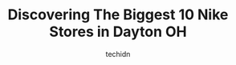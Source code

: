 ---
layout: ampstory
image: https://i0.wp.com/www.depkes.org/wp-content/uploads/2023/06/nike-0-in-dayton-oh-1685966721.jpeg?resize=640,853
author: techidn
featured: false
description: Discover the impressive array of Nike options in Dayton OH, where you can find 10 of the largest Nike establishments in the area. From renowned classics to hidden gems, Dayton OH offers a di
title: Discovering The Biggest 10 Nike Stores in Dayton OH
cover:
   title: Discovering The Biggest 10 Nike Stores in Dayton OH
   subtitle: Rickpate
   background: https://www.depkes.org/wp-content/uploads/2023/06/nike-0-in-dayton-oh-1685966721.jpeg

pages: 
 - layout: thirds
   top: <h1>#1 JCPenney</h1>
   bottom: "<p>The store is lovely and they always have my sons jeans. 26 inch waist is nearly impossible to findMy issue is that the store hours are listed as open until 8-00 pm. They</p>"
   background: https://www.depkes.org/wp-content/uploads/2023/06/nike-1-in-dayton-oh-1685966722.jpeg
   backgroundblur: true
 - layout: thirds
   top: <h1>#2 Nike Factory Store - Jeffersonville</h1>
   bottom: "<p>8890 Factory Shops Blvd Bld 8 Twr 4, Jeffersonville, OH 43128, United States</p>"
   background: https://www.depkes.org/wp-content/uploads/2023/06/nike-2-in-dayton-oh-1685966722.jpeg
   cta:
      link: https://www.depkes.org/blog/discovering-the-biggest-10-nike-stores-in-dayton-oh/
      text: Discovering The Biggest 10 Nike Stores in Dayton OH
 - layout: thirds
   top: <h1>#3 DICKS Sporting Goods</h1>
   bottom: "<p>2700 Miamisburg Centerville Rd Suite 388, Dayton, OH 45459, United States</p>"
   background: https://www.depkes.org/wp-content/uploads/2023/06/nike-3-in-dayton-oh-1685966722.png
   cta:
      link: https://www.depkes.org/blog/discovering-the-biggest-10-nike-stores-in-dayton-oh/
      text: Discovering The Biggest 10 Nike Stores in Dayton OH
 - layout: thirds
   top: <h1>#4 JD Sports</h1>
   bottom: "<p>2700 Miamisburg Centerville Rd 2 296, Dayton, OH 45459, United States</p>"
   background: https://images.unsplash.com/photo-1518640467707-6811f4a6ab73?ixlib=rb-4.0.3&ixid=MnwxMjA3fDB8MHxwaG90by1wYWdlfHx8fGVufDB8fHx8&auto=format&fit=crop&w=640&h=853&q=80
   cta:
      link: https://www.depkes.org/blog/discovering-the-biggest-10-nike-stores-in-dayton-oh/
      text: Discovering The Biggest 10 Nike Stores in Dayton OH
 - layout: thirds
   top: <h1>#5 City Gear</h1>
   bottom: "<p>3185 W Siebenthaler Ave Space 28, Dayton, OH 45406, United States</p>"
   background: https://plus.unsplash.com/premium_photo-1664640458616-3c74f8cb4589?ixlib=rb-4.0.3&ixid=MnwxMjA3fDB8MHxwaG90by1wYWdlfHx8fGVufDB8fHx8&auto=format&fit=crop&w=640&h=853&q=80
   cta:
      link: https://www.depkes.org/blog/discovering-the-biggest-10-nike-stores-in-dayton-oh/
      text: Discovering The Biggest 10 Nike Stores in Dayton OH
 - layout: thirds
   top: <h1>#6 Soccer Plus</h1>
   bottom: "<p>8970 Kingsridge Dr, Dayton, OH 45458, United States</p>"
   background: https://images.unsplash.com/photo-1527066579998-dbbae57f45ce?ixlib=rb-4.0.3&ixid=MnwxMjA3fDB8MHxwaG90by1wYWdlfHx8fGVufDB8fHx8&auto=format&fit=crop&w=640&h=853&q=80
   cta:
      link: https://www.depkes.org/blog/discovering-the-biggest-10-nike-stores-in-dayton-oh/
      text: Discovering The Biggest 10 Nike Stores in Dayton OH
 - layout: thirds
   top: <h1>#7 Foot Locker</h1>
   bottom: "<p>2700 Miamisburg Centerville Rd Suite 284, Dayton, OH 45459, United States</p>"
   background: https://images.unsplash.com/photo-1496096265110-f83ad7f96608?ixlib=rb-4.0.3&ixid=MnwxMjA3fDB8MHxwaG90by1wYWdlfHx8fGVufDB8fHx8&auto=format&fit=crop&w=640&h=853&q=80
   cta:
      link: https://www.depkes.org/blog/discovering-the-biggest-10-nike-stores-in-dayton-oh/
      text: Discovering The Biggest 10 Nike Stores in Dayton OH
 - layout: thirds
   middle: Continue reading...
   background: https://images.unsplash.com/photo-1515405295579-ba7b45403062?ixlib=rb-4.0.3&ixid=MnwxMjA3fDB8MHxwaG90by1wYWdlfHx8fGVufDB8fHx8&auto=format&fit=crop&w=640&h=853&q=80
   cta:
      link: https://www.depkes.org/blog/discovering-the-biggest-10-nike-stores-in-dayton-oh/
      text: Discovering The Biggest 10 Nike Stores in Dayton OH
      
---
